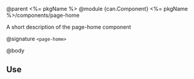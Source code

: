 @parent <%= pkgName %>
@module {can.Component} <%= pkgName %>/components/page-home <page-home>

A short description of the page-home component

@signature `<page-home>`

@body

## Use

